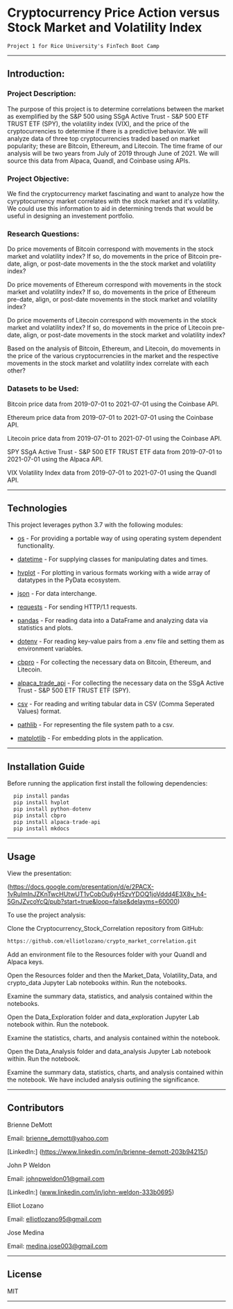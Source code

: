# Cryptocurrency Price Action versus Stock Market and Volatility Index
`Project 1 for Rice University's FinTech Boot Camp`

---

## Introduction:

### Project Description:

The purpose of this project is to determine correlations between the market as exemplified by the S&P 500 using SSgA Active Trust - S&P 500 ETF TRUST ETF (SPY), the volatility index (VIX), and the price of the cryptocurrencies to determine if there is a predictive behavior. We will analyze data of three top cryptocurrencies traded based on market popularity; these are Bitcoin, Ethereum, and Litecoin. The time frame of our analysis will be two years from July of 2019 through June of 2021. We will source this data from Alpaca, Quandl, and Coinbase using APIs.

### Project Objective:

We find the cryptocurrency market fascinating and want to analyze how the cyryptocurrency market correlates with the stock market and it's volatility. We could use this information to aid in determining trends that would be useful in designing an investement portfolio.

### Research Questions:

Do price movements of Bitcoin correspond with movements in the stock market and volatility index? If so, do movements in the price of Bitcoin  pre-date, align, or post-date movements in the the stock market and volatility index?

Do price movements of Ethereum correspond with movements in the stock market and volatility index? If so, do movements in the price of Ethereum  pre-date, align, or post-date movements in the stock market and volatility index?

Do price movements of Litecoin correspond with movements in the stock market and volatility index? If so, do movements in the price of Litecoin  pre-date, align, or post-date movements in the stock market and volatility index?

Based on the analysis of Bitcoin, Ethereum, and Litecoin, do movements in the price of the various cryptocurrencies in the market and the respective movements in the stock market and volatility index correlate with each other?

### Datasets to be Used:

Bitcoin price data from 2019-07-01 to 2021-07-01 using the Coinbase API.

Ethereum price data from 2019-07-01 to 2021-07-01 using the Coinbase API.

Litecoin price data from 2019-07-01 to 2021-07-01 using the Coinbase API.

SPY SSgA Active Trust - S&P 500 ETF TRUST ETF data from 2019-07-01 to 2021-07-01 using the Alpaca API.

VIX Volatility Index data from 2019-07-01 to 2021-07-01 using the Quandl API.

---

## Technologies

This project leverages python 3.7 with the following modules:

* [os](https://docs.python.org/3/library/os.html) - For providing a portable way of using operating system dependent functionality.

* [datetime](https://docs.python.org/3/library/datetime.html) - For supplying classes for manipulating dates and times.

* [hvplot](https://hvplot.holoviz.org) - For plotting in various formats working with a wide array of datatypes in the PyData ecosystem.

* [json](https://docs.python.org/3/library/json.html) - For data interchange.

* [requests](https://docs.python-requests.org/en/master/index.html) - For sending HTTP/1.1 requests.

* [pandas](https://github.com/pandas-dev/pandas) - For reading data into a DataFrame and analyzing data via statistics and plots.

* [dotenv](https://pypi.org/project/python-dotenv/) - For reading key-value pairs from a .env file and setting them as environment variables.

* [cbpro](https://pypi.org/project/cbpro/) - For collecting the necessary data on Bitcoin, Ethereum, and Litecoin.

* [alpaca_trade_api](https://alpaca.markets/docs/api-documentation/) - For collecting the necessary data on the SSgA Active Trust - S&P 500 ETF TRUST ETF (SPY).

* [csv](https://docs.python.org/3/library/csv.html) - For reading and writing tabular data in CSV (Comma Seperated Values) format.

* [pathlib](https://docs.python.org/3/library/pathlib.html) - For representing the file system path to a csv.

* [matplotlib](https://matplotlib.org/stable/users/index.html) - For embedding plots in the application.

---

## Installation Guide

Before running the application first install the following dependencies:

```python
  pip install pandas
  pip install hvplot
  pip install python-dotenv
  pip install cbpro
  pip install alpaca-trade-api
  pip install mkdocs
```

---

## Usage

View the presentation:

(https://docs.google.com/presentation/d/e/2PACX-1vRulmInJZKnTwcHUtwUT1vCobOu6yH5zvYDOQ1joVddd4E3X8v_h4-5GnJZvcoYcQ/pub?start=true&loop=false&delayms=60000)

To use the project analysis:

Clone the Cryptocurrency_Stock_Correlation repository from GitHub:

```python
https://github.com/elliotlozano/crypto_market_correlation.git
```

Add an environment file to the Resources folder with your Quandl and Alpaca keys.

Open the Resources folder and then the Market_Data, Volatility_Data, and crypto_data Jupyter Lab notebooks within. Run the notebooks.

Examine the summary data, statistics, and analysis contained within the notebooks.

Open the Data_Exploration folder and data_exploration Jupyter Lab notebook within. Run the notebook.

Examine the statistics, charts, and analysis contained within the notebook.

Open the Data_Analysis folder and data_analysis Jupyter Lab notebook within. Run the notebook.

Examine the summary data, statistics, charts, and analysis contained within the notebook. We have included analysis outlining the significance.

---

## Contributors

Brienne DeMott

Email: brienne_demott@yahoo.com

[LinkedIn:] (https://www.linkedin.com/in/brienne-demott-203b94215/)

John P Weldon

Email: johnpweldon01@gmail.com

[LinkedIn:] (www.linkedin.com/in/john-weldon-333b0695)

Elliot Lozano

Email: elliotlozano95@gmail.com

Jose Medina

Email: medina.jose003@gmail.com

---

## License

MIT

---

